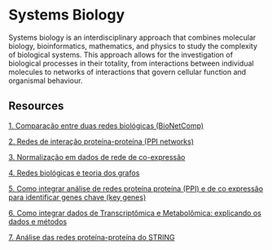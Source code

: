 # Systems Biology 

Systems biology is an interdisciplinary approach that combines molecular biology, bioinformatics, mathematics, and physics to study the complexity of biological systems. This approach allows for the investigation of biological processes in their totality, from interactions between individual molecules to networks of interactions that govern cellular function and organismal behaviour.

## Resources

[1. Comparação entre duas redes biológicas (BioNetComp)](https://github.com/lmigueel/Bioinformatica/wiki/Compara%C3%A7%C3%A3o-entre-duas-redes-biol%C3%B3gicas-(BioNetComp))

[2. Redes de interação proteína-proteína (PPI networks)](https://github.com/lmigueel/Bioinformatica/wiki/Redes-de-intera%C3%A7%C3%A3o-prote%C3%ADna-prote%C3%ADna-(PPI-networks))

[3. Normalização em dados de rede de co-expressão](https://github.com/lmigueel/Bioinformatica/wiki/Normaliza%C3%A7%C3%A3o-de-dados-em-redes-de-co-express%C3%A3o)

[4. Redes biológicas e teoria dos grafos](https://github.com/lmigueel/Bioinformatica/wiki/Redes-biol%C3%B3gicas-e-teoria-dos-grafos)

[5. Como integrar análise de redes proteína proteína (PPI) e de co expressão para identificar genes chave (key genes)](https://github.com/lmigueel/Bioinformatica/wiki/Como-integrar-an%C3%A1lise-de-redes-prote%C3%ADna-prote%C3%ADna-(PPI)-e-de-co-express%C3%A3o-para-identificar-genes-chave-(key-genes))

[6. Como integrar dados de Transcriptômica e Metabolômica: explicando os dados e métodos](https://github.com/lmigueel/Bioinformatica/wiki/Como-integrar-dados-de-Transcript%C3%B4mica-e-Metabol%C3%B4mica:-explicando-os-dados-e-m%C3%A9todos)

[7. Análise das redes proteína-proteína do STRING](https://github.com/lmigueel/Bioinformatica/wiki/An%C3%A1lise-das-redes-prote%C3%ADna-prote%C3%ADna-do-STRING) 

